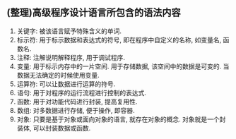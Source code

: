 ## (整理)高级程序设计语言所包含的语法内容

1. 关键字: 被该语言赋予特殊含义的单词.
2. 标示符: 用于标示数据和表达式的符号, 即在程序中自定义的名称, 如变量名, 函数名.
3. 注释: 注解说明解释程序, 用于调试程序.
4. 变量: 用于标示内存中的一片空间. 用于存储数据, 该空间中的数据是可变的. 当数据无法确定的时候使用变量.
5. 运算符: 可以让数据进行运算的符号.
6. 语句: 用于对程序的运行流程进行控制的表达式.
7. 函数: 用于对功能代码进行封装, 提高复用性.
8. 数组: 对多数据进行存储, 便于操作, 即容器.
9. 对象: 只要是基于对象或面向对象的语言, 就存在对象的概念. 对象就是一个封装体, 可以封装数据或函数.

